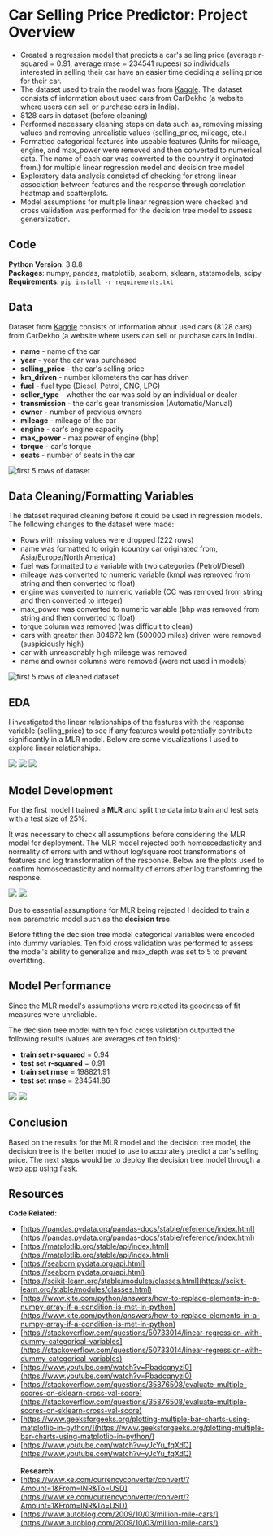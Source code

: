 # Car Selling Price Predictor: Project Overview
* Created a regression model that predicts a car's selling price (average r-squared = 0.91, average rmse = 234541 rupees) so individuals interested in selling their car have an easier time deciding a selling price for their car.
* The dataset used to train the model was from [Kaggle](https://www.kaggle.com/nehalbirla/vehicle-dataset-from-cardekho?select=Car+details+v3.csv). The dataset consists of information about used cars from CarDekho (a website where users can sell or purchase cars in India).
* 8128 cars in dataset (before cleaning)
* Performed necessary cleaning steps on data such as, removing missing values and removing unrealistic values (selling_price, mileage, etc.)
* Formatted categorical features into useable features (Units for mileage, engine, and max_power were removed and then converted to numerical data. The name of each car was converted to the country it orginated from.) for multiple linear regression model and decision tree model
* Exploratory data analysis consisted of checking for strong linear association between features and the response through correlation heatmap and scatterplots.
* Model assumptions for multiple linear regression were checked and cross validation was performed for the decision tree model to assess generalization.

## Code
**Python Version**: 3.8.8<br />
**Packages**: numpy, pandas, matplotlib, seaborn, sklearn, statsmodels, scipy<br />
**Requirements**: `pip install -r requirements.txt`

## Data
Dataset from [Kaggle](https://www.kaggle.com/nehalbirla/vehicle-dataset-from-cardekho?select=Car+details+v3.csv) consists of information about used cars (8128 cars) from CarDekho (a website where users can sell or purchase cars in India).
* **name** - name of the car
* **year** - year the car was purchased
* **selling_price** - the car's selling price
* **km_driven** - number kilometers the car has driven
* **fuel** - fuel type (Diesel, Petrol, CNG, LPG)
* **seller_type** - whether the car was sold by an individual or dealer                
* **transmission** - the car's gear transmission (Automatic/Manual)
* **owner** - number of previous owners
* **mileage** - mileage of the car
* **engine** - car's engine capacity
* **max_power** - max power of engine (bhp)
* **torque** - car's torque
* **seats** - number of seats in the car

![first 5 rows of dataset](dataset.png)

## Data Cleaning/Formatting Variables
The dataset required cleaning before it could be used in regression models. The following changes to the dataset were made:
* Rows with missing values were dropped (222 rows)
* name was formatted to origin (country car originated from, Asia/Europe/North America)
* fuel was formatted to a variable with two categories (Petrol/Diesel)
* mileage was converted to numeric variable (kmpl was removed from string and then converted to float)
* engine was converted to numeric variable (CC was removed from string and then converted to integer)
* max_power was converted to numeric variable (bhp was removed from string and then converted to float)
* torque column was removed (was difficult to clean)
* cars with greater than 804672 km (500000 miles) driven were removed (suspiciously high)
* car with unreasonably high mileage was removed
* name and owner columns were removed (were not used in models)

![first 5 rows of cleaned dataset](cleaned_dataset.png)

## EDA
I investigated the linear relationships of the features with the response variable (selling_price) to see if any features would potentially contribute significantly in a MLR model. Below are some visualizations I used to explore linear relationships.

![](pairplot_selling_price.png) ![](correlation_heatmap.png)    ![](scatterplot_max_power_selling_price_transmission.png)

## Model Development
For the first model I trained a **MLR** and split the data into train and test sets with a test size of 25%.

It was necessary to check all assumptions before considering the MLR model for deployment. The MLR model rejected both homoscedasticity and normality of errors with and without log/square root transformations of features and log transformation of the response. Below are the plots used to confirm homoscedasticity and normality of errors after log transfomring the response.

![](homoscedasticity.png) ![](normality_of_errors.png)

Due to essential assumptions for MLR being rejected I decided to train a non parametric model such as the **decision tree**.

Before fitting the decision tree model categorical variables were encoded into dummy variables. Ten fold cross validation was performed to assess the model's ability to generalize and max_depth was set to 5 to prevent overfitting.

## Model Performance
Since the MLR model's assumptions were rejected its goodness of fit measures were unreliable.

The decision tree model with ten fold cross validation outputted the following results (values are averages of ten folds):
* **train set r-squared** = 0.94
* **test set r-squared** = 0.91
* **train set rmse** = 198821.91
* **test set rmse** = 234541.86

![](decision_tree_r_squared.png) ![](decision_tree_rmse.png)

## Conclusion
Based on the results for the MLR model and the decision tree model, the decision tree is the better model to use to accurately predict a car's selling price. The next steps would be to deploy the decision tree model through a web app using flask.

## Resources
**Code Related**:
* [https://pandas.pydata.org/pandas-docs/stable/reference/index.html](https://pandas.pydata.org/pandas-docs/stable/reference/index.html)
* [https://matplotlib.org/stable/api/index.html](https://matplotlib.org/stable/api/index.html)
* [https://seaborn.pydata.org/api.html](https://seaborn.pydata.org/api.html)
* [https://scikit-learn.org/stable/modules/classes.html](https://scikit-learn.org/stable/modules/classes.html)
* [https://www.kite.com/python/answers/how-to-replace-elements-in-a-numpy-array-if-a-condition-is-met-in-python](https://www.kite.com/python/answers/how-to-replace-elements-in-a-numpy-array-if-a-condition-is-met-in-python)
* [https://stackoverflow.com/questions/50733014/linear-regression-with-dummy-categorical-variables](https://stackoverflow.com/questions/50733014/linear-regression-with-dummy-categorical-variables)
* [https://www.youtube.com/watch?v=Pbadcqnyzi0](https://www.youtube.com/watch?v=Pbadcqnyzi0)
* [https://stackoverflow.com/questions/35876508/evaluate-multiple-scores-on-sklearn-cross-val-score](https://stackoverflow.com/questions/35876508/evaluate-multiple-scores-on-sklearn-cross-val-score)
* [https://www.geeksforgeeks.org/plotting-multiple-bar-charts-using-matplotlib-in-python/](https://www.geeksforgeeks.org/plotting-multiple-bar-charts-using-matplotlib-in-python/)
* [https://www.youtube.com/watch?v=yJcYu_fqXdQ](https://www.youtube.com/watch?v=yJcYu_fqXdQ)<br /><br />
**Research**:
* [https://www.xe.com/currencyconverter/convert/?Amount=1&From=INR&To=USD](https://www.xe.com/currencyconverter/convert/?Amount=1&From=INR&To=USD)
* [https://www.autoblog.com/2009/10/03/million-mile-cars/](https://www.autoblog.com/2009/10/03/million-mile-cars/)




